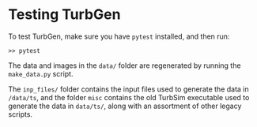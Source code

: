 Testing TurbGen
====

To test TurbGen, make sure you have `pytest` installed, and then run:

    >> pytest

The data and images in the `data/` folder are regenerated by running the `make_data.py` script.

The `inp_files/` folder contains the input files used to generate the data in `/data/ts`, and the folder `misc` contains the old TurbSim executable used to generate the data in `data/ts/`, along with an assortment of other legacy scripts.
